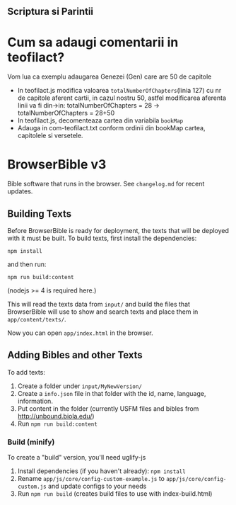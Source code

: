 ## Scriptura si Parintii

# Cum sa adaugi comentarii in teofilact?
Vom lua ca exemplu adaugarea Genezei (Gen) care are 50 de capitole
- In teofilact.js modifica valoarea `totalNumberOfChapters`(linia 127) cu nr de capitole aferent cartii, in cazul nostru 50, astfel modificarea aferenta linii va fi din->in: 
totalNumberOfChapters = 28 -> totalNumberOfChapters = 28+50
- In teofilact.js, decomenteaza cartea din variabila `bookMap`
- Adauga in com-teofilact.txt conform ordinii din bookMap cartea, capitolele si versetele. 

# BrowserBible v3

Bible software that runs in the browser. See `changelog.md` for recent updates.

## Building Texts

Before BrowserBible is ready for deployment, the texts that will be deployed with it must be built.  To build texts, first install the dependencies:

	npm install

and then run:

	npm run build:content
	
(nodejs >= 4 is required here.)

This will read the texts data from `input/` and build the files that BrowserBible will use to show and search texts and place them in `app/content/texts/`.

Now you can open `app/index.html` in the browser.

## Adding Bibles and other Texts

To add texts:

1. Create a folder under `input/MyNewVersion/`
2. Create a `info.json` file in that folder with the id, name, language, information.
3. Put content in the folder (currently USFM files and bibles from http://unbound.biola.edu/)
4. Run `npm run build:content`

### Build (minify) ###

To create a "build" version, you'll need uglify-js

1. Install dependencies (if you haven't already): `npm install`
2. Rename `app/js/core/config-custom-example.js` to `app/js/core/config-custom.js` and update configs to your needs
3. Run `npm run build` (creates build files to use with index-build.html)
